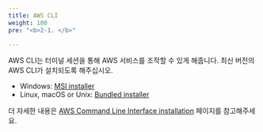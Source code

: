 ```yaml
---
title: AWS CLI
weight: 100
pre: "<b>2-1. </b>"

---
```



AWS CLI는 터미널 세션을 통해 AWS 서비스를 조작할 수 있게 해줍니다.
최신 버전의 AWS CLI가 설치되도록 해주십시오.


 * Windows: [MSI installer](https://docs.aws.amazon.com/cli/latest/userguide/install-windows.html#install-msi-on-windows)
 * Linux, macOS or Unix: [Bundled installer](https://docs.aws.amazon.com/cli/latest/userguide/awscli-install-bundle.html#install-bundle-other)

더 자세한 내용은 [AWS Command Line Interface
installation](https://docs.aws.amazon.com/cli/latest/userguide/installing.html)
페이지를 참고해주세요.